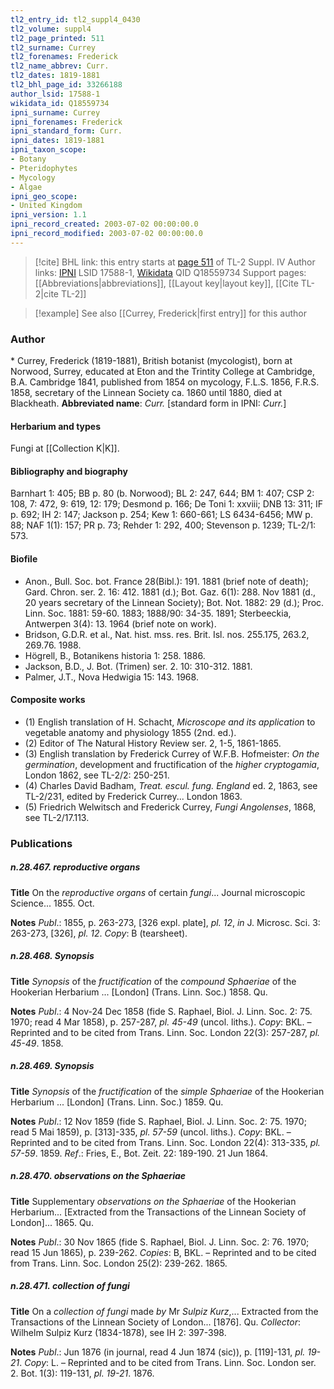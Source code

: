 ```yaml
---
tl2_entry_id: tl2_suppl4_0430
tl2_volume: suppl4
tl2_page_printed: 511
tl2_surname: Currey
tl2_forenames: Frederick
tl2_name_abbrev: Curr.
tl2_dates: 1819-1881
tl2_bhl_page_id: 33266188
author_lsid: 17588-1
wikidata_id: Q18559734
ipni_surname: Currey
ipni_forenames: Frederick
ipni_standard_form: Curr.
ipni_dates: 1819-1881
ipni_taxon_scope: 
- Botany
- Pteridophytes
- Mycology
- Algae
ipni_geo_scope: 
- United Kingdom
ipni_version: 1.1
ipni_record_created: 2003-07-02 00:00:00.0
ipni_record_modified: 2003-07-02 00:00:00.0
---
```


> [!cite] BHL link: this entry starts at [page 511](https://www.biodiversitylibrary.org/page/33266188) of TL-2 Suppl. IV
> Author links: [IPNI](https://www.ipni.org/a/17588-1) LSID 17588-1, [Wikidata](https://www.wikidata.org/wiki/Q18559734) QID Q18559734
> Support pages: [[Abbreviations|abbreviations]], [[Layout key|layout key]], [[Cite TL-2|cite TL-2]]

> [!example] See also [[Currey, Frederick|first entry]] for this author

### Author

\* Currey, Frederick (1819-1881), British botanist (mycologist), born at Norwood, Surrey, educated at Eton and the Trintity College at Cambridge, B.A. Cambridge 1841, published from 1854 on mycology, F.L.S. 1856, F.R.S. 1858, secretary of the Linnean Society ca. 1860 until 1880, died at Blackheath. 
**Abbreviated name**: *Curr.* \[standard form in IPNI: *Curr.*\]

#### Herbarium and types

Fungi at [[Collection K|K]].

#### Bibliography and biography

Barnhart 1: 405; BB p. 80 (b. Norwood); BL 2: 247, 644; BM 1: 407; CSP 2: 108, 7: 472, 9: 619, 12: 179; Desmond p. 166; De Toni 1: xxviii; DNB 13: 311; IF p. 692; IH 2: 147; Jackson p. 254; Kew 1: 660-661; LS 6434-6456; MW p. 88; NAF 1(1): 157; PR p. 73; Rehder 1: 292, 400; Stevenson p. 1239; TL-2/1: 573.

#### Biofile

- Anon., Bull. Soc. bot. France 28(Bibl.): 191. 1881 (brief note of death); Gard. Chron. ser. 2. 16: 412. 1881 (d.); Bot. Gaz. 6(1): 288. Nov 1881 (d., 20 years secretary of the Linnean Society); Bot. Not. 1882: 29 (d.); Proc. Linn. Soc. 1881: 59-60. 1883; 1888/90: 34-35. 1891; Sterbeeckia, Antwerpen 3(4): 13. 1964 (brief note on work).
- Bridson, G.D.R. et al., Nat. hist. mss. res. Brit. Isl. nos. 255.175, 263.2, 269.76. 1988.
- Högrell, B., Botanikens historia 1: 258. 1886.
- Jackson, B.D., J. Bot. (Trimen) ser. 2. 10: 310-312. 1881.
- Palmer, J.T., Nova Hedwigia 15: 143. 1968.

#### Composite works

- (1) English translation of H. Schacht, *Microscope and its application* to vegetable anatomy and physiology 1855 (2nd. ed.).
- (2) Editor of The Natural History Review ser. 2, 1-5, 1861-1865.
- (3) English translation by Frederick Currey of W.F.B. Hofmeister: *On the germination*, development and fructification of the *higher cryptogamia*, London 1862, see TL-2/2: 250-251.
- (4) Charles David Badham, *Treat. escul. fung. England* ed. 2, 1863, see TL-2/231, edited by Frederick Currey... London 1863.
- (5) Friedrich Welwitsch and Frederick Currey, *Fungi Angolenses*, 1868, see TL-2/17.113.

### Publications

##### n.28.467. reproductive organs

**Title**
On the *reproductive organs* of certain *fungi*... Journal microscopic Science... 1855. Oct.

**Notes**
*Publ*.: 1855, p. 263-273, \[326 expl. plate\], *pl. 12*, *in* J. Microsc. Sci. 3: 263-273, \[326\], *pl. 12*. *Copy*: B (tearsheet).

##### n.28.468. Synopsis

**Title**
*Synopsis* of the *fructification* of the *compound Sphaeriae* of the Hookerian Herbarium ... \[London\] (Trans. Linn. Soc.) 1858. Qu.

**Notes**
*Publ*.: 4 Nov-24 Dec 1858 (fide S. Raphael, Biol. J. Linn. Soc. 2: 75. 1970; read 4 Mar 1858), p. 257-287, *pl. 45-49* (uncol. liths.). *Copy*: BKL. – Reprinted and to be cited from Trans. Linn. Soc. London 22(3): 257-287, *pl. 45-49*. 1858.

##### n.28.469. Synopsis

**Title**
*Synopsis* of the *fructification* of the *simple Sphaeriae* of the Hookerian Herbarium ... \[London\] (Trans. Linn. Soc.) 1859. Qu.

**Notes**
*Publ*.: 12 Nov 1859 (fide S. Raphael, Biol. J. Linn. Soc. 2: 75. 1970; read 5 Mai 1859), p. \[313\]-335, *pl. 57-59* (uncol. liths.). *Copy*: BKL. – Reprinted and to be cited from Trans. Linn. Soc. London 22(4): 313-335, *pl. 57-59*. 1859.
*Ref*.: Fries, E., Bot. Zeit. 22: 189-190. 21 Jun 1864.

##### n.28.470. observations on the Sphaeriae

**Title**
Supplementary *observations on the Sphaeriae* of the Hookerian Herbarium... \[Extracted from the Transactions of the Linnean Society of London\]... 1865. Qu.

**Notes**
*Publ*.: 30 Nov 1865 (fide S. Raphael, Biol. J. Linn. Soc. 2: 76. 1970; read 15 Jun 1865), p. 239-262. *Copies*: B, BKL. – Reprinted and to be cited from Trans. Linn. Soc. London 25(2): 239-262. 1865.

##### n.28.471. collection of fungi

**Title**
On a *collection of fungi* made *by* Mr *Sulpiz Kurz*,... Extracted from the Transactions of the Linnean Society of London... \[1876\]. Qu.
*Collector*: Wilhelm Sulpiz Kurz (1834-1878), see IH 2: 397-398.

**Notes**
*Publ*.: Jun 1876 (in journal, read 4 Jun 1874 (sic)), p. \[119\]-131, *pl. 19-21*. *Copy*: L. – Reprinted and to be cited from Trans. Linn. Soc. London ser. 2. Bot. 1(3): 119-131, *pl. 19-21*. 1876.


